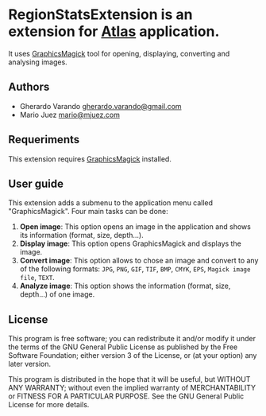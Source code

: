 # RegionStatsExtension is an extension for [Atlas](https://github.com/ComputationalIntelligenceGroup/Atlas) application.
It uses [GraphicsMagick](http://www.graphicsmagick.org/) tool for opening, displaying, converting and analysing images.

## Authors

- Gherardo Varando [gherardo.varando@gmail.com](mailto:gherardo.varando@gmail.com)
- Mario Juez [mario@mjuez.com](mailto:mario@mjuez.com)

## Requeriments

This extension requires [GraphicsMagick](http://www.graphicsmagick.org/) installed.

## User guide

This extension adds a submenu to the application menu called "GraphicsMagick". Four main tasks can be done:

1. **Open image**: This option opens an image in the application and shows its information (format, size, depth...).
2. **Display image**: This option opens GraphicsMagick and displays the image.
3. **Convert image**: This option allows to chose an image and convert to any of the following formats: `JPG`, `PNG`, `GIF`, `TIF`, `BMP`, `CMYK`, `EPS`, `Magick image file`, `TEXT`.
4. **Analyze image**: This option shows the information (format, size, depth...) of one image.

## License

This program is free software; you can redistribute it and/or modify it under the terms of the GNU General Public License as published by the Free Software Foundation; either version 3 of the License, or (at your option) any later version.

This program is distributed in the hope that it will be useful, but WITHOUT ANY WARRANTY; without even the implied warranty of MERCHANTABILITY or FITNESS FOR A PARTICULAR PURPOSE. See the GNU General Public License for more details.